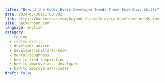 ```yaml
---
title: "Beyond the Code: Every Developer Needs These Essential Skills"
date: 2024-05-30T21:03:29Z
link: https://hackernoon.com/beyond-the-code-every-developer-needs-these-essential-skills?source=rss&utm_medium=RSS&utm_source=news.12bit.vn
site: hackernoon.com
language: English
category:
  - coding
  - coding-skills
  - developer-advice
  - developer-skills-to-know
  - mental-toughness
  - how-to-find-inspiration
  - how-to-improve-as-a-developer
  - how-to-improve-as-a-coder
draft: false
---
```

